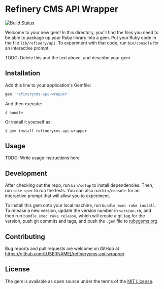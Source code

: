 # Refinery CMS API Wrapper

[![Build Status](https://travis-ci.org/refinerycms-contrib/refinerycms-api-wrapper.svg?branch=master)](https://travis-ci.org/refinerycms-contrib/refinerycms-api-wrapper)

Welcome to your new gem! In this directory, you'll find the files you need to be able to package up your Ruby library into a gem. Put your Ruby code in the file `lib/refinery/api`. To experiment with that code, run `bin/console` for an interactive prompt.

TODO: Delete this and the text above, and describe your gem

## Installation

Add this line to your application's Gemfile:

```ruby
gem 'refinerycms-api-wrapper'
```

And then execute:

    $ bundle

Or install it yourself as:

    $ gem install refinerycms-api-wrapper

## Usage

TODO: Write usage instructions here

## Development

After checking out the repo, run `bin/setup` to install dependencies. Then, run `rake spec` to run the tests. You can also run `bin/console` for an interactive prompt that will allow you to experiment.

To install this gem onto your local machine, run `bundle exec rake install`. To release a new version, update the version number in `version.rb`, and then run `bundle exec rake release`, which will create a git tag for the version, push git commits and tags, and push the `.gem` file to [rubygems.org](https://rubygems.org).

## Contributing

Bug reports and pull requests are welcome on GitHub at https://github.com/[USERNAME]/refinerycms-api-wrapper.


## License

The gem is available as open source under the terms of the [MIT License](http://opensource.org/licenses/MIT).

